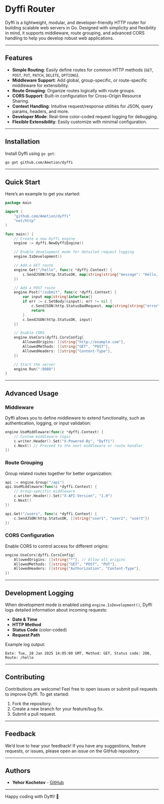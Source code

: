 # Dyffi Router

Dyffi is a lightweight, modular, and developer-friendly HTTP router for building scalable web servers in Go. Designed with simplicity and flexibility in mind, it supports middleware, route grouping, and advanced CORS handling to help you develop robust web applications.

---

## Features

- **Simple Routing**: Easily define routes for common HTTP methods (`GET`, `POST`, `PUT`, `PATCH`, `DELETE`, `OPTIONS`).
- **Middleware Support**: Add global, group-specific, or route-specific middleware for extensibility.
- **Route Grouping**: Organize routes logically with route groups.
- **CORS Support**: Built-in configuration for Cross-Origin Resource Sharing.
- **Context Handling**: Intuitive request/response utilities for JSON, query params, headers, and more.
- **Developer Mode**: Real-time color-coded request logging for debugging.
- **Flexible Extensibility**: Easily customize with minimal configuration.

---

## Installation

Install Dyffi using `go get`:

```bash
go get github.com/Ametion/dyffi
```

---

## Quick Start

Here’s an example to get you started:

```go
package main

import (
	"github.com/Ametion/dyffi"
	"net/http"
)

func main() {
	// Create a new Dyffi engine
	engine := dyffi.NewDyffiEngine()

	// Enable development mode for detailed request logging
	engine.IsDevelopment()

	// Add a GET route
	engine.Get("/hello", func(c *dyffi.Context) {
		c.SendJSON(http.StatusOK, map[string]string{"message": "Hello, world!"})
	})

	// Add a POST route
	engine.Post("/submit", func(c *dyffi.Context) {
		var input map[string]interface{}
		if err := c.SetBody(&input); err != nil {
			c.SendJSON(http.StatusBadRequest, map[string]string{"error": "Invalid JSON"})
			return
		}
		c.SendJSON(http.StatusOK, input)
	})

	// Enable CORS
	engine.UseCors(dyffi.CorsConfig{
		AllowedOrigins: []string{"http://example.com"},
		AllowedMethods: []string{"GET", "POST"},
		AllowedHeaders: []string{"Content-Type"},
	})

	// Start the server
	engine.Run(":8080")
}
```

---

## Advanced Usage

### Middleware

Dyffi allows you to define middleware to extend functionality, such as authentication, logging, or input validation:

```go
engine.UseMiddleware(func(c *dyffi.Context) {
	// Custom middleware logic
	c.writer.Header().Set("X-Powered-By", "Dyffi")
	c.Next() // Proceed to the next middleware or route handler
})
```

### Route Grouping

Group related routes together for better organization:

```go
api := engine.Group("/api")
api.UseMiddleware(func(c *dyffi.Context) {
	// Group-specific middleware
	c.writer.Header().Set("X-API-Version", "1.0")
	c.Next()
})

api.Get("/users", func(c *dyffi.Context) {
	c.SendJSON(http.StatusOK, []string{"user1", "user2", "user3"})
})
```

### CORS Configuration

Enable CORS to control access for different origins:

```go
engine.UseCors(dyffi.CorsConfig{
	AllowedOrigins: []string{"*"}, // Allow all origins
	AllowedMethods: []string{"GET", "POST", "PUT"},
	AllowedHeaders: []string{"Authorization", "Content-Type"},
})
```

---

## Development Logging

When development mode is enabled using `engine.IsDevelopment()`, Dyffi logs detailed information about incoming requests:
- **Date & Time**
- **HTTP Method**
- **Status Code** (color-coded)
- **Request Path**

Example log output:
```
Date: Tue, 28 Jan 2025 14:05:00 GMT, Method: GET, Status code: 200, Route: /hello
```

---

## Contributing

Contributions are welcome! Feel free to open issues or submit pull requests to improve Dyffi. To get started:
1. Fork the repository.
2. Create a new branch for your feature/bug fix.
3. Submit a pull request.

---

## Feedback

We’d love to hear your feedback! If you have any suggestions, feature requests, or issues, please open an issue on the GitHub repository.

---

## Authors

- **Yehor Kochetov** - [GitHub](https://github.com/Ametion)

---

Happy coding with Dyffi! 🚀
